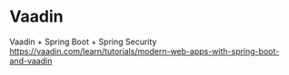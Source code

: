 # Vaadin
Vaadin + Spring Boot + Spring Security
https://vaadin.com/learn/tutorials/modern-web-apps-with-spring-boot-and-vaadin


